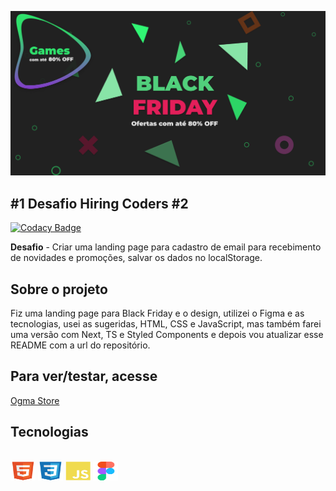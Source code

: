 ![Screenshot](screenshot.png)

## #1 Desafio Hiring Coders #2

[![Codacy Badge](https://api.codacy.com/project/badge/Grade/9282ac1094024455a018dd3786fdf4ee)](https://app.codacy.com/gh/dan-liberato/desafio-hiring-coders?utm_source=github.com&utm_medium=referral&utm_content=dan-liberato/desafio-hiring-coders&utm_campaign=Badge_Grade_Settings)

<b>Desafio</b> - Criar uma landing page para cadastro de email para recebimento de novidades e promoções, salvar os dados no localStorage.

## Sobre o projeto
Fiz uma landing page para Black Friday e o design, utilizei o Figma e as tecnologias, usei as sugeridas, HTML, CSS e JavaScript, mas também farei uma versão com Next, TS e Styled Components e depois vou atualizar esse README com a url do repositório.

## Para ver/testar, acesse

[Ogma Store](https://ogma-store.vercel.app/)

## Tecnologias

<div style="display: inline_block"><br>
  <img align="center" alt="HTML" height="30" width="40" src="https://raw.githubusercontent.com/devicons/devicon/master/icons/html5/html5-original.svg">
  <img align="center" alt="CSS" height="30" width="40" src="https://raw.githubusercontent.com/devicons/devicon/master/icons/css3/css3-original.svg">
   <img align="center" alt="Js" height="30" width="40" src="https://raw.githubusercontent.com/devicons/devicon/master/icons/javascript/javascript-plain.svg">
  <img align="center" alt="CSS" height="30" width="40" src="https://raw.githubusercontent.com/devicons/devicon/9f4f5cdb393299a81125eb5127929ea7bfe42889/icons/figma/figma-original.svg">
</div>